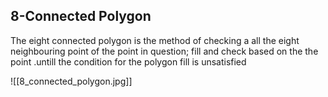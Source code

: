 ## 8-Connected Polygon

The eight connected polygon is the method of checking a all the eight neighbouring point of the point in question; fill and check based on the the point .untill the condition for the polygon fill is unsatisfied


![[8_connected_polygon.jpg]]